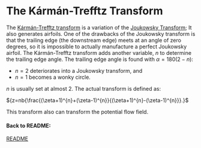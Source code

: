 # The Kármán-Trefftz Transform

The [Kármán-Trefftz transform](https://en.wikipedia.org/wiki/Joukowsky_transform#K%C3%A1rm%C3%A1n%E2%80%93Trefftz_transform) is a variation of the [Joukowsky Transform](joukowsky.md); It also generates airfoils. One of the drawbacks of the Joukowsky transform is that the trailing edge (the downstream edge) meets at an angle of zero degrees, so it is impossible to actually manufacture a perfect Joukowsky airfoil. The Kármán-Trefftz transform adds another variable, ${n}$ to determine the trailing edge angle. The trailing edge angle is found with ${\alpha=180{(2-n)}}$:  

 - ${n=2}$ deteriorates into a Joukowsky transform, and
 - ${n=1}$ becomes a wonky circle.

${n}$ is usually set at almost ${2}$. The actual transform is defined as: 

${z=nb{\frac{(\zeta+1)^{n}+(\zeta-1)^{n}}{(\zeta+1)^{n}-(\zeta-1)^{n}}}.}$

This transform also can transform the potential flow field.

#### Back to README:

[README](../README.md)